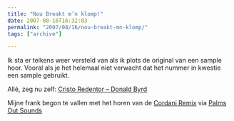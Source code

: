 ```yaml
---
title: "Nou Breakt m’n klomp!"
date: 2007-08-16T16:32:03
permalink: "2007/08/16/nou-breakt-mn-klomp/"
tags: ["archive"]

---
```

Ik sta er telkens weer versteld van als ik plots de original van een sample hoor. Vooral als je het helemaal niet verwacht dat het nummer in kwestie een sample gebruikt.

Allé, zeg nu zelf: [Cristo Redentor – Donald Byrd](http://phobos.apple.com/WebObjects/MZStore.woa/wa/viewAlbum?playlistId=201549335&s=143446&i=201550281 "http://phobos.apple.com/WebObjects/MZStore.woa/wa/viewAlbum?playlistId=201549335&s=143446&i=201550281")

Mijne frank begon te vallen met het horen van de [Cordani Remix](http://www.tradebit.com/usr/palmsout/pub/3005/Christo-Redentor--Cordani-Remix-.mp3 "http://www.tradebit.com/usr/palmsout/pub/3005/Christo-Redentor--Cordani-Remix-.mp3") via [Palms Out Sounds](http://palmsout.blogspot.com/2007/06/remix-sunday-69.html "http://palmsout.blogspot.com/2007/06/remix-sunday-69.html")
